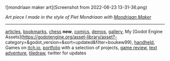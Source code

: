 
![mondriaan maker art](Screenshot from 2022-06-23 13-31-36.png)

*Art piece I made in the style of Piet Mondriaan with [Mondriaan Maker](https://itch.io/embed-upload/6017377?color=fac901)* 

--- 

[articles](articles), [bookmarks](bookmarks), [chess](chess) **new**, [comics](comics), [demos](demos), [gallery](gallery), My [Godot Engine Assets](https://godotengine.org/asset-library/asset?- category=&godot_version=&sort=updated&filter=boukew99), [handheld](handheld), Games on [itch.io](https://howyoudoing.itch.io/), [portfolio](portfolio) with a selection of projects, [game review](review), [text adventure](text_adventure), [tiledraw](tiledraw), twitter for updates


